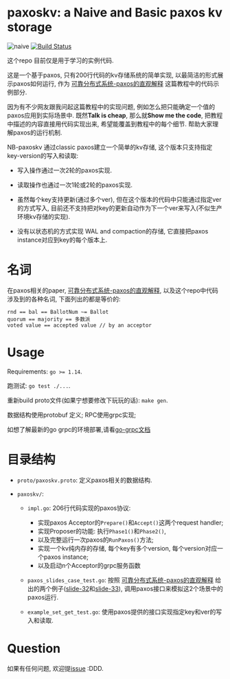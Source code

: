 # paxoskv: a Naive and Basic paxos kv storage

![naive](https://github.com/openacid/paxoskv/workflows/test/badge.svg?branch=naive)
[![Build Status](https://travis-ci.com/openacid/paxoskv.svg?branch=naive)](https://travis-ci.com/openacid/paxoskv)

这个repo 目前仅是用于学习的实例代码.

这是一个基于paxos, 只有200行代码的kv存储系统的简单实现, 以最简洁的形式展示paxos如何运行, 作为 [可靠分布式系统-paxos的直观解释][] 这篇教程中的代码示例部分.

因为有不少网友跟我问起这篇教程中的实现问题, 例如怎么把只能确定一个值的paxos应用到实际场景中.
既然**Talk is cheap**, 那么就**Show me the code**, 把教程中描述的内容直接用代码实现出来, 希望能覆盖到教程中的每个细节. 帮助大家理解paxos的运行机制.

NB-paxoskv 通过classic paxos建立一个简单的kv存储,
这个版本只支持指定key-version的写入和读取:

- 写入操作通过一次2轮的paxos实现.

- 读取操作也通过一次1轮或2轮的paxos实现.

- 虽然每个key支持更新(通过多个ver),
    但在这个版本的代码中只能通过指定ver的方式写入,
    目前还不支持把对key的更新自动作为下一个ver来写入(不似生产环境kv存储的实现).

- 没有以状态机的方式实现 WAL and compaction的存储, 它直接把paxos instance对应到key的每个版本上.

# 名词

在paxos相关的paper, [可靠分布式系统-paxos的直观解释][],
以及这个repo中代码涉及到的各种名词, 下面列出的都是等价的:

```
rnd == bal == BallotNum ~= Ballot
quorum == majority == 多数派
voted value == accepted value // by an acceptor
```

# Usage

Requirements: `go >= 1.14`.

跑测试: `go test ./...`.

重新build proto文件(如果宁想要修改下玩玩的话): `make gen`.

数据结构使用protobuf 定义; RPC使用grpc实现;

如想了解最新的go grpc的环境部署,请看[go-grpc文档](https://grpc.io/docs/languages/go/quickstart/)


# 目录结构

- `proto/paxoskv.proto`: 定义paxos相关的数据结构.

- `paxoskv/`:

    - `impl.go`: 206行代码实现的paxos协议:
        - 实现paxos Acceptor的`Prepare()`和`Accept()`这两个request handler;
        - 实现Proposer的功能: 执行`Phase1()`和`Phase2()`,
        - 以及完整运行一次paxos的`RunPaxos()`方法;
        - 实现一个kv纯内存的存储, 每个key有多个version, 每个version对应一个paxos instance;
        - 以及启动n个Acceptor的grpc服务函数

    - `paxos_slides_case_test.go`: 按照 [可靠分布式系统-paxos的直观解释][] 给出的两个例子([slide-32][]和[slide-33][]), 调用paxos接口来模拟这2个场景中的paxos运行.

    - `example_set_get_test.go`: 使用paxos提供的接口实现指定key和ver的写入和读取.

# Question

如果有任何问题, 欢迎提[issue] :DDD.


[issue]:                          https://github.com/openacid/paxoskv/issues/new/choose
[可靠分布式系统-paxos的直观解释]: https://blog.openacid.com/algo/paxos/
[slide-32]:                       https://blog.openacid.com/algo/paxos/#slide-32
[slide-33]:                       https://blog.openacid.com/algo/paxos/#slide-33
